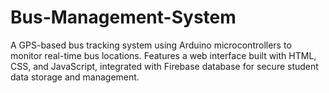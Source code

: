 # Bus-Management-System
A GPS-based bus tracking system using Arduino microcontrollers to monitor real-time bus locations. Features a web interface built with HTML, CSS, and JavaScript, integrated with Firebase database for secure student data storage and management.

